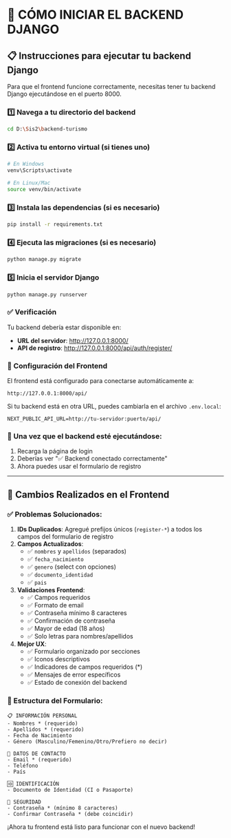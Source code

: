 # 🚀 CÓMO INICIAR EL BACKEND DJANGO

## 📋 Instrucciones para ejecutar tu backend Django

Para que el frontend funcione correctamente, necesitas tener tu backend Django ejecutándose en el puerto 8000.

### 1️⃣ Navega a tu directorio del backend
```bash
cd D:\Sis2\backend-turismo
```

### 2️⃣ Activa tu entorno virtual (si tienes uno)
```bash
# En Windows
venv\Scripts\activate

# En Linux/Mac
source venv/bin/activate
```

### 3️⃣ Instala las dependencias (si es necesario)
```bash
pip install -r requirements.txt
```

### 4️⃣ Ejecuta las migraciones (si es necesario)
```bash
python manage.py migrate
```

### 5️⃣ Inicia el servidor Django
```bash
python manage.py runserver
```

### ✅ Verificación
Tu backend debería estar disponible en:
- **URL del servidor**: http://127.0.0.1:8000/
- **API de registro**: http://127.0.0.1:8000/api/auth/register/

### 🔧 Configuración del Frontend
El frontend está configurado para conectarse automáticamente a:
```
http://127.0.0.1:8000/api/
```

Si tu backend está en otra URL, puedes cambiarla en el archivo `.env.local`:
```env
NEXT_PUBLIC_API_URL=http://tu-servidor:puerto/api/
```

### 🎯 Una vez que el backend esté ejecutándose:
1. Recarga la página de login
2. Deberías ver "✅ Backend conectado correctamente"
3. Ahora puedes usar el formulario de registro

---

## 📝 Cambios Realizados en el Frontend

### ✅ Problemas Solucionados:
1. **IDs Duplicados**: Agregué prefijos únicos (`register-*`) a todos los campos del formulario de registro
2. **Campos Actualizados**: 
   - ✅ `nombres` y `apellidos` (separados)
   - ✅ `fecha_nacimiento` 
   - ✅ `genero` (select con opciones)
   - ✅ `documento_identidad`
   - ✅ `pais`
3. **Validaciones Frontend**: 
   - ✅ Campos requeridos
   - ✅ Formato de email
   - ✅ Contraseña mínimo 8 caracteres
   - ✅ Confirmación de contraseña
   - ✅ Mayor de edad (18 años)
   - ✅ Solo letras para nombres/apellidos
4. **Mejor UX**: 
   - ✅ Formulario organizado por secciones
   - ✅ Iconos descriptivos
   - ✅ Indicadores de campos requeridos (*)
   - ✅ Mensajes de error específicos
   - ✅ Estado de conexión del backend

### 🎨 Estructura del Formulario:
```
📋 INFORMACIÓN PERSONAL
- Nombres * (requerido)
- Apellidos * (requerido)  
- Fecha de Nacimiento
- Género (Masculino/Femenino/Otro/Prefiero no decir)

📧 DATOS DE CONTACTO  
- Email * (requerido)
- Teléfono
- País

🆔 IDENTIFICACIÓN
- Documento de Identidad (CI o Pasaporte)

🔐 SEGURIDAD
- Contraseña * (mínimo 8 caracteres)
- Confirmar Contraseña * (debe coincidir)
```

¡Ahora tu frontend está listo para funcionar con el nuevo backend!
